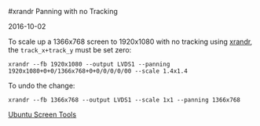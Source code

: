 #xrandr Panning with no Tracking

2016-10-02

<!--- tags: linux -->

To scale up a 1366x768 screen to 1920x1080 with no tracking using [xrandr](https://www.x.org/archive/X11R7.5/doc/man/man1/xrandr.1.html), the `track_x+track_y` must be set zero:

```
xrandr --fb 1920x1080 --output LVDS1 --panning 1920x1080+0+0/1366x768+0+0/0/0/0/00 --scale 1.4x1.4
```

To undo the change:

```
xrandr --fb 1366x768 --output LVDS1 --scale 1x1 --panning 1366x768
```

<ins class='nfooter'><a rel='next' id='fnext' href='#blog/2016/2016-08-30-Ubuntu-Screen-Tools.md'>Ubuntu Screen Tools</a></ins>
